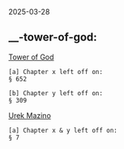 2025-03-28

__-tower-of-god:
----------------
[Tower of God](https://www.mangaread.org/manga/tower-of-god-manhwa/)
    
    [a] Chapter x left off on:
    § 652
    
    [b] Chapter y left off on:
    § 309

[Urek Mazino](https://mangabuddy.com/tower-of-god-urek-mazino)

    [a] Chapter x & y left off on:
    § 7 
